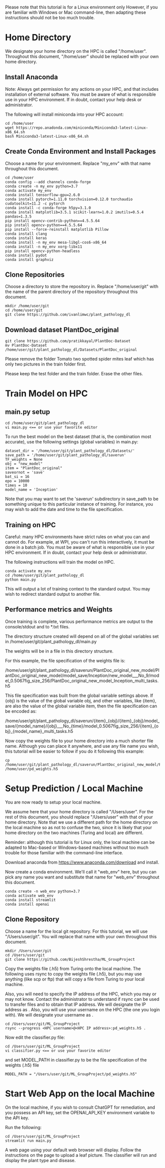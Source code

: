 <!-- ---
output:
  html_document: default
title:
  Instructions for Training on a non-WPI High-Performance Computing (HPC) Environment and Prediction Locally
--- -->

Please note that this tutorial is for a Linux environment only 
However, if you are familiar with Windows or Mac command-line, 
then adapting these instructions should not be too much trouble.

# Home Directory

We designate your home directory on the HPC is called "/home/user". 
Throughout this document, "/home/user" should be replaced with your own home 
directory.

## Install Anaconda

Note: Always get permission for any actions on your HPC, and that includes installation of external software. You must be aware of what is responsible 
use in your HPC environment. If in doubt, contact your help desk or 
administrator.

The following will install miniconda into your HPC account:

    cd /home/user
    wget https://repo.anadonda.com/miniconda/Miniconda3-latest-Linux-x86_64.sh
    bash Miniconda3-latest-Linux-x86_64.sh

## Create Conda Environment and Install Packages

Choose a name for your environment. Replace "my_env" with that name throughout
this document.

    cd /home/user
    conda config --add channels conda-forge
    conda create -n my_env python=3.7
    conda activate my_env
    conda install tensorflow-gpu=2.6.0
    conda install pytorch=1.11.0 torchvision=0.12.0 torchaudio cudatoolkit=11.2 -c pytorch
    conda install -c conda-forge h5py=3.1.0
    conda install matplotlib=3.5.1 scikit-learn=1.0.2 imutils=0.5.4 pandas=1.3.5
    pip install opencv-contrib-python==4.5.5.64
    pip install opencv-python==4.5.5.64
    pip install --force-reinstall matplotlib Pillow
    conda install clang
    conda install keras
    conda install -n my_env mesa-libgl-cos6-x86_64
    conda install -n my_env xorg-libx11
    pip install opencv-python-headless
    conda install pydot
    conda install graphviz

## Clone Repositories

Choose a directory to store the repository in. Replace "/home/user/git" with
the name of the parent directory of the repository throughout this document.

    mkdir /home/user/git
    cd /home/user/git
    git clone https://github.com/ivanlimwc/plant_pathology_dl

## Download dataset PlantDoc_original

    git clone https://github.com/pratikkayal/PlantDoc-Dataset
    mv PlantDoc-Dataset /home/user/git/plant_pathology_dl/Datasets/PlantDoc_original

Please remove the folder Tomato two spotted spider mites leaf which has only
two pictures in the train folder first.

Please keep the test folder and the train folder. Erase the other files.

# Train Model on HPC

## main.py setup

    cd /home/user/git/plant_pathology_dl
    vi main.py <== or use your favorite editor

To run the best model on the best dataset 
(that is, the combination most accurate),
use the following settings (global variables) in main.py:

    dataset_dir = '/home/user/git/plant_pathology_dl/Datasets/'
    save_path = '/home/user/git/plant_pathology_dl/saverun'
    TF_weights = None
    obj = "new_model"
    item = "PlantDoc_original"
    saveornot = 'save'
    bat_si = 16
    epo = 10000
    times = 10
    model_name = 'Inception'

Note that you may want to set the 'saverun' subdirectory in save_path
to be something unique to this particular instance of training. For instance,
you may wish to add the date and time to the file specification.

## Training on HPC

Careful: many HPC environments have strict rules on what you can and cannot do. 
For example, at WPI, you can't run this interactively, it must be done in a 
batch job. You must be aware of what is responsible use in your HPC 
environment. If in doubt, contact your help desk or administrator.

The following instructions will train the model on HPC.

    conda activate my_env
    cd /home/user/git/plant_pathology_dl
    python main.py

This will output a lot of training context to the standard output. You may 
wish to redirect standard output to another file.

## Performance metrics and Weights

Once training is complete, various performance metrics are
output to the console/stdout and to \*.txt files.

The directory structure created will depend on all of the global variables set
in /home/user/git/plant_pathology_dl/main.py

The weights will be in a file in this directory structure.

For this example, the file specification of the weights file is:

/home/user/git/plant_pathology_dl/saverun/PlantDoc_original_new_model/PlantDoc_original_new_model/model_save/Inception/new_model\_\_\_No_9/model_0.5067fig_size_256/PlantDoc_original_new_model_Inception_multi_tasks.h5

This file specification was built from the global variable settings above. If {obj} is the value of the global variable obj, and other variables, like {item}, are also the value of the global variable item, then the file specification can be encoded as:

/home/user/git/plant\_pathology_dl/saverun/{item}\_{obj}/{item}\_{obj}/model\_save/{model_name}/{obj}\_\_\_No\_{time}/model\_0.5067fig_size_256/{item}\_{obj}\_{model_name}\_multi_tasks.h5

Now copy the weights file to your home directory into a much shorter file name. 
Although you can place it anywhere, and use any file name you wish, 
this tutorial will be easier to follow if you do it following this example:

    cp /home/user/git/plant_pathology_dl/saverun/PlantDoc_original_new_model/PlantDoc_original_new_model/model_save/Inception/new_model\_\_\_No_9/model_0.5067fig_size_256/PlantDoc_original_new_model_Inception_multi_tasks.h5 /home/user/pd_weights.h5

# Setup Prediction / Local Machine

You are now ready to setup your local machine.

We assume here that your home directory is called "/Users/user".
For the rest of this document, you should replace "/Users/user" with that of 
your home directory.
Note that we use a different path for the home directory on the local machine 
so as not to confuse the two, since it is likely that your home directory on 
the two machines (Turing and local) are different.

Reminder: although this tutorial is for Linux only, the local machine can be 
adapted to Mac-based or Windows-based machines without too much trouble for 
those familiar with the command-line interface.

Download anaconda from https://www.anaconda.com/download and install.

Now create a conda environment. We'll call it "web_env" here, but you can pick
any name you want and substitute that name for "web_env" throughout this
document.

    conda create -n web_env python=3.7
    conda activate web_env
    conda install streamlit
    conda install openai

## Clone Repository

Choose a name for the local git repository. For this tutorial, we will use 
"/Users/user/git". You will replace that name with your own throughout this 
document.

    mkdir /Users/user/git
    cd /Users/user/git
    git clone https://github.com/BijeshShrestha/ML_GroupProject

Copy the weights file (.h5) from Turing onto the local machine. The following 
uses rsync to copy the weights file (.h5), but you may use anything 
(like scp or ftp) that will copy a file from Turing to your local machine.

Also, you will need to specify the IP address of the HPC, which you may or may not know. Contact the administrator to understand if rsync can be used to transfer files and to obtain that IP address. We will designate the IP address as 
<HPC IP Address>. Also, you 
will use your username on the HPC (the one you login with). We will designate 
your username as <HPC username>.

    cd /Users/user/git/ML_GroupProject
    rsync --progress <HPC username>@<HPC IP address>:pd_weights.h5 .

Now edit the classifier.py file:

    cd /Users/user/git/ML_GroupProject
    vi classifier.py <== or use your favorite editor

and set MODEL_PATH in classifier.py to be the file specification 
of the weights (.h5) file

    MODEL_PATH = "/Users/user/git/ML_GroupProject/pd_weights.h5"

# Start Web App on the local Machine

On the local machine, if you wish to consult ChatGPT for remediation, and you 
possess an API key, set the OPENAI_API_KEY environment variable to the API 
key.

Run the following:

    cd /Users/user/git/ML_GroupProject
    streamlit run main.py

A web page using your default web browser will display. Follow the instructions 
on the page to upload a leaf picture. The classifier will run and display the 
plant type and disease.
